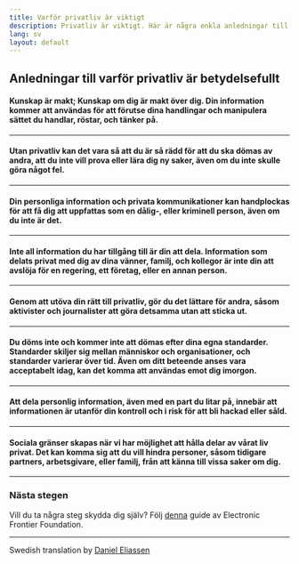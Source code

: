 ```yaml
---
title: Varför privatliv är viktigt
description: Privatliv är viktigt. Här är några enkla anledningar till det.
lang: sv
layout: default
---
```


## Anledningar till varför privatliv är betydelsefullt

#### Kunskap är makt; Kunskap om dig är makt över dig. Din information kommer att användas för att förutse dina handlingar och manipulera sättet du handlar, röstar, och tänker på.

---
#### Utan privatliv kan det vara så att du är så rädd för att du ska dömas av andra, att du inte vill prova eller lära dig ny saker, även om du inte skulle göra något fel.

---
#### Din personliga information och privata kommunikationer kan handplockas för att få dig att uppfattas som en dålig-, eller kriminell person, även om du inte är det.

---
#### Inte all information du har tillgång till är din att dela. Information som delats privat med dig av dina vänner, familj, och kollegor är inte din att avslöja för en regering, ett företag, eller en annan person.

---
#### Genom att utöva din rätt till privatliv, gör du det lättare för andra, såsom aktivister och journalister att göra detsamma utan att sticka ut.

---
#### Du döms inte och kommer inte att dömas efter dina egna standarder. Standarder skiljer sig mellan människor och organisationer, och standarder varierar över tid. Även om ditt beteende anses vara acceptabelt idag, kan det komma att användas emot dig imorgon.

---
#### Att dela personlig information, även med en part du litar på, innebär att informationen är utanför din kontroll och i risk för att bli hackad eller såld.

---
#### Sociala gränser skapas när vi har möjlighet att hålla delar av vårat liv privat. Det kan komma sig att du vill hindra personer, såsom tidigare partners, arbetsgivare, eller familj, från att känna till vissa saker om dig.

-----

### Nästa stegen
Vill du ta några steg skydda dig själv? Följ [denna](https://ssd.eff.org/) guide av Electronic Frontier Foundation.

-----
Swedish translation by [Daniel Eliassen](https://github.com/danieleliassen)
